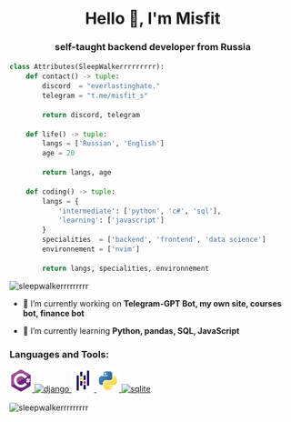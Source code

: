 <h1 align="center">Hello 👋, I'm Misfit</h1>
<h3 align="center">self-taught backend developer from Russia</h3>

```python
class Attributes(SleepWalkerrrrrrrrr):
	def contact() -> tuple:
	    discord  = "everlastinghate."
	    telegram = "t.me/misfit_s"
	    
	    return discord, telegram
	
	def life() -> tuple:
		langs = ['Russian', 'English']
		age = 20
		
		return langs, age
	
	def coding() -> tuple:
		langs = {
			'intermediate': ['python', 'c#', 'sql'],
			'learning': ['javascript']
		}
		specialities  = ['backend', 'frontend', 'data science']
		environnement = ['nvim']
		
		return langs, specialities, environnement

```

<p align="left"> <img src="https://komarev.com/ghpvc/?username=sleepwalkerrrrrrrrr&label=Profile%20views&color=21231f&style=flat" alt="sleepwalkerrrrrrrrr" /> </p>

- 🔭 I’m currently working on **Telegram-GPT Bot, my own site, courses bot, finance bot**

- 🌱 I’m currently learning **Python, pandas, SQL, JavaScript**

<h3 align="left">Languages and Tools:</h3>
<p align="left"> <a href="https://www.w3schools.com/cs/" target="_blank" rel="noreferrer"> <img src="https://raw.githubusercontent.com/devicons/devicon/master/icons/csharp/csharp-original.svg" alt="csharp" width="40" height="40"/> </a> <a href="https://www.djangoproject.com/" target="_blank" rel="noreferrer"> <img src="https://cdn.worldvectorlogo.com/logos/django.svg" alt="django" width="40" height="40"/> </a> <a href="https://pandas.pydata.org/" target="_blank" rel="noreferrer"> <img src="https://raw.githubusercontent.com/devicons/devicon/2ae2a900d2f041da66e950e4d48052658d850630/icons/pandas/pandas-original.svg" alt="pandas" width="40" height="40"/> </a> <a href="https://www.python.org" target="_blank" rel="noreferrer"> <img src="https://raw.githubusercontent.com/devicons/devicon/master/icons/python/python-original.svg" alt="python" width="40" height="40"/> </a> <a href="https://www.sqlite.org/" target="_blank" rel="noreferrer"> <img src="https://www.vectorlogo.zone/logos/sqlite/sqlite-icon.svg" alt="sqlite" width="40" height="40"/> </a> </p>

<p><img align="center" src="https://github-readme-stats.vercel.app/api/top-langs?username=sleepwalkerrrrrrrrr&show_icons=true&theme=dark&locale=en&layout=compact" alt="sleepwalkerrrrrrrrr" /></p>
